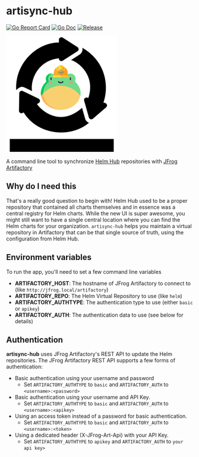 # artisync-hub

[![Go Report Card](https://goreportcard.com/badge/github.com/retgits/artisync-hub?style=flat-square)](https://goreportcard.com/report/github.com/retgits/artisync-hub)
[![Go Doc](https://img.shields.io/badge/godoc-reference-blue.svg?style=flat-square)](http://godoc.org/github.com/retgits/artisync-hub)
[![Release](https://img.shields.io/github/release/retgits/artisync-hub.svg?style=flat-square)](https://github.com/retgits/artisync-hub/releases/latest)

![logo](./logo.png)

A command line tool to synchronize [Helm Hub](https://github.com/helm/hub) repositories with [JFrog Artifactory](https://jfrog.com/artifactory/)

## Why do I need this

That's a really good question to begin with! Helm Hub used to be a proper repository that contained all charts themselves and in essence was a central registry for Helm charts. While the new UI is super awesome, you might still want to have a single central location where you can find the Helm charts for your organization. `artisync-hub` helps you maintain a virtual repository in Artifactory that can be that single source of truth, using the configuration from Helm Hub.

## Environment variables

To run the app, you'll need to set a few command line variables

* **ARTIFACTORY_HOST**: The hostname of JFrog Artifactory to connect to (like `http://jfrog.local/artifactory`)
* **ARTIFACTORY_REPO**: The Helm Virtual Repository to use (like `helm`)
* **ARTIFACTORY_AUTHTYPE**: The authentication type to use (either `basic` or `apikey`)
* **ARTIFACTORY_AUTH**: The authentication data to use (see below for details)

## Authentication

**artisync-hub** uses JFrog Artifactory's REST API to update the Helm repositories. The JFrog Artifactory REST API supports a few forms of authentication:

* Basic authentication using your username and password
  * Set `ARTIFACTORY_AUTHTYPE` to `basic` and `ARTIFACTORY_AUTH` to `<username>:<password>`
* Basic authentication using your username and API Key.
  * Set `ARTIFACTORY_AUTHTYPE` to `basic` and `ARTIFACTORY_AUTH` to `<username>:<apikey>`
* Using an access token instead of a password for basic authentication.
  * Set `ARTIFACTORY_AUTHTYPE` to `basic` and `ARTIFACTORY_AUTH` to `<username>:<token>`
* Using a dedicated header (X-JFrog-Art-Api) with your API Key.
  * Set `ARTIFACTORY_AUTHTYPE` to `apikey` and `ARTIFACTORY_AUTH` to `your api key>`
